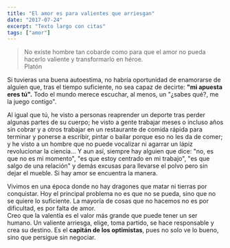 ```yaml
---
title: "El amor es para valientes que arriesgan"
date: "2017-07-24"
excerpt: "Texto largo con citas"
tags: ["amor"]
---
```

> No existe hombre tan cobarde como para que el amor no pueda hacerlo valiente y transformarlo en héroe.
> <br>
Platón

Si tuvieras una buena autoestima, no habría oportunidad de enamorarse de alguien que, tras el tiempo suficiente, no sea capaz de decirte: <b>"mi apuesta eres tú".</b> Todo el mundo merece escuchar, al menos, un "¿sabes qué?, me la juego contigo".

Al igual que tú, he visto a personas reaprender un deporte tras perder algunas partes de su cuerpo; he visto a gente trabajar meses o incluso años sin cobrar y a otros trabajar en un restaurante de comida rápida para terminar y ponerse a escribir, pintar o bailar porque eso no les da de comer; y he visto a un hombre que no puede vocalizar ni agarrar un lápiz revolucionar la ciencia... Y aun así, siempre hay alguien que dice: "no, es que no es mi momento", "es que estoy centrado en mi trabajo", "es que salgo de una relación" y demás excusas para llevarse el polvo pero sin dejar el mueble. Si hay amor se encuentra la manera.

Vivimos en una época donde no hay dragones que matar ni tierras por conquistar. Hoy el principal problema no es que no se pueda, sino que no se quiere lo suficiente. La mayoría de cosas que no hacemos no es por dificultad, es por falta de amor. <br> Creo que la valentía es el valor más grande que puede tener un ser humano. Un valiente arriesga, elige, toma partido, se hace responsable y crea su destino. Es el <b>capitán de los optimistas</b>, pues no solo ve lo bueno, sino que persigue sin negociar.

